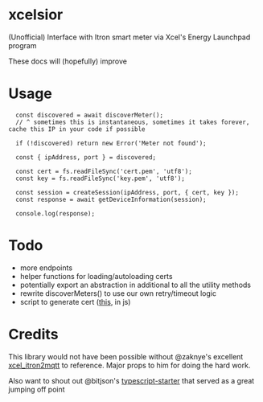 # xcelsior

(Unofficial) Interface with Itron smart meter via Xcel's Energy Launchpad program

These docs will (hopefully) improve

# Usage
```
  const discovered = await discoverMeter();
  // ^ sometimes this is instantaneous, sometimes it takes forever, cache this IP in your code if possible

  if (!discovered) return new Error('Meter not found');

  const { ipAddress, port } = discovered;

  const cert = fs.readFileSync('cert.pem', 'utf8');
  const key = fs.readFileSync('key.pem', 'utf8');

  const session = createSession(ipAddress, port, { cert, key });
  const response = await getDeviceInformation(session);

  console.log(response);
```

# Todo

- more endpoints
- helper functions for loading/autoloading certs
- potentially export an abstraction in additional to all the utility methods
- rewrite discoverMeters() to use our own retry/timeout logic
- script to generate cert ([this](https://github.com/zaknye/xcel_itron2mqtt/blob/main/scripts/generate_keys.sh), in js)

# Credits

This library would not have been possible without @zaknye's excellent [xcel_itron2mqtt](https://github.com/zaknye/xcel_itron2mqtt) to reference. Major props to him for doing the hard work.

Also want to shout out @bitjson's [typescript-starter](https://github.com/bitjson/typescript-starter) that served as a great jumping off point
